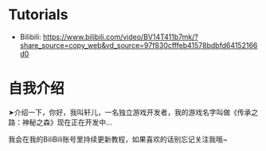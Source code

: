 # Tutorials
- Bilibili: https://www.bilibili.com/video/BV14T411b7mk/?share_source=copy_web&vd_source=97f830cfffeb41578bdbfd64152166d0
# 自我介绍
 ➤介绍一下，你好，我叫轩儿，一名独立游戏开发者，我的游戏名字叫做《传承之路：神秘之森》现在正在开发中...
 
 我会在我的BiliBili账号里持续更新教程，如果喜欢的话别忘记关注我哦~
